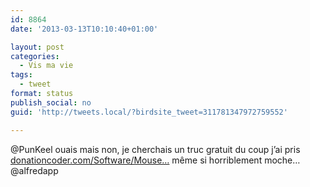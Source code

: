```yaml
---
id: 8864
date: '2013-03-13T10:10:40+01:00'

layout: post
categories:
  - Vis ma vie
tags:
  - tweet
format: status
publish_social: no
guid: 'http://tweets.local/?birdsite_tweet=311781347972759552'

---
```


@PunKeel ouais mais non, je cherchais un truc gratuit du coup j’ai pris [donationcoder.com/Software/Mouse…](http://www.donationcoder.com/Software/Mouser/findrun/) même si horriblement moche… @alfredapp
